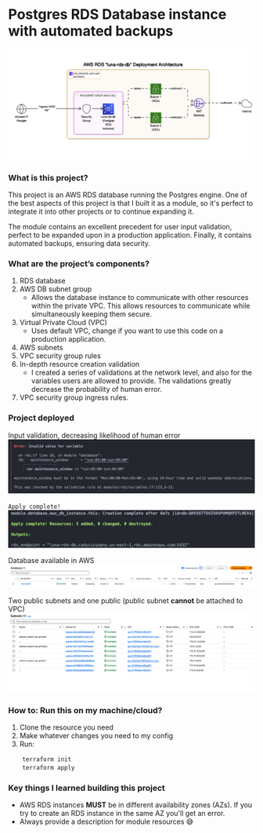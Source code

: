 # Postgres RDS Database instance with automated backups

![Deployment Architecture](screenshots/Deployment_architecture.png)


### What is this project?

This project is an AWS RDS database running the Postgres engine. One of the best aspects of this project is 
that I built it as a module, so it's perfect to integrate it into other projects or to continue expanding it.

The module contains an excellent precedent for user input validation, perfect to be expanded upon in a 
production application. Finally, it contains automated backups, ensuring data security.


### What are the project’s components?

1. RDS database
2. AWS DB subnet group
    - Allows the database instance to communicate with other resources within the private VPC. 
    This allows resources to communicate while simultaneously keeping them secure.
3. Virtual Private Cloud (VPC)
    - Uses default VPC, change if you want to use this code on a production application.
4. AWS subnets
5. VPC security group rules
6. In-depth resource creation validation
    - I created a series of validations at the network level, and also for the variables users are 
    allowed to provide. The validations greatly decrease the probability of human error.
7. VPC security group ingress rules.


### Project deployed

Input validation, decreasing likelihood of human error
![input validation](screenshots/variable_user_validation.png)

`Apply complete!`
![db_created](screenshots/terraform_rds_completion.png)

Database available in AWS
![luna-rds-db](screenshots/db_creation.png)

Two public subnets and one public (public subnet **cannot** be attached to VPC)
![luna-rds-db](screenshots/private_and_public_subnets.png)


### How to: Run this on my machine/cloud?

1. Clone the resource you need
2. Make whatever changes you need to my config
3. Run:
```sh
    terraform init
    terraform apply
```

### Key things I learned building this project

* AWS RDS instances **MUST** be in different availability zones (AZs). If you try to create 
an RDS instance in the same AZ you'll get an error.
* Always provide a description for module resources 😅


